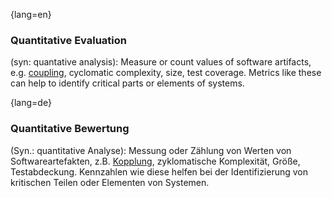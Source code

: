 {lang=en}
### Quantitative Evaluation

(syn: quantative analysis): Measure or count values of software artifacts,
e.g. [coupling](#term-coupling), cyclomatic complexity, size, test coverage. Metrics like these
can help to identify critical parts or elements of systems.

{lang=de}
### Quantitative Bewertung

(Syn.: quantitative Analyse): Messung oder Zählung von Werten von
Softwareartefakten, z.B. [Kopplung](#term-coupling), zyklomatische
Komplexität, Größe, Testabdeckung. Kennzahlen wie diese helfen bei der
Identifizierung von kritischen Teilen oder Elementen von Systemen.

